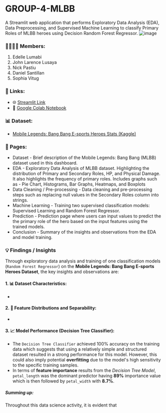 # GROUP-4-MLBB
A Streamlit web application that performs Exploratory Data Analysis (EDA), Data Preprocessing, and Supervised Machine Learning to classify Primary Roles of MLBB heroes using Decision Random Forest Regressor.
![image](https://github.com/user-attachments/assets/f34fe39e-8a20-400d-8417-28a0fbd1cedb)

### 👨‍👩‍👧‍👦 Members:
1. Edelle Lumabi
2. John Larence Lusaya
3. Nick Pastiu
4. Daniel Santillan
5. Sophia Vitug

### 🔗 Links:

- 🌐 [Streamlit Link](https://group4-mlbb.streamlit.app/)
- 📗 [Google Colab Notebook](https://colab.research.google.com/drive/17DEuy7XGnMU2hIcqzZBo11P3-W6-fxUE#scrollTo=kqT3DaYpC20d)

### 📊 Dataset:

- [Mobile Legends: Bang Bang E-sports Heroes Stats (Kaggle)](https://www.kaggle.com/datasets/kishan9044/mobile-legends-bang-bang)

### 📖 Pages:
- Dataset - Brief description of the Mobile Legends: Bang Bang (MLBB) dataset used in this dashboard.
- EDA - Exploratory Data Analysis of MLBB dataset. Highlighting the distribution of Primary and Secondary Roles, HP, and Physical Damage. It also highlights the frequency of primary roles. Includes graphs such as - Pie Chart, Histograms, Bar Graphs, Heatmaps, and Boxplots
- Data Cleaning / Pre-processing - Data cleaning and pre-processing steps such as replacing null values in the Secondary Roles column into strings.
- Machine Learning - Training two supervised classification models: Supervised Learning and Random Forest Regressor.
- Prediction - Prediction page where users can input values to predict the the primary role of the hero based on the input features using the trained models.
- Conclusion - Summary of the insights and observations from the EDA and model training.

### 💡 Findings / Insights

Through exploratory data analysis and training of one classification models (`Random Forest Regressor`) on the **Mobile Legends: Bang Bang E-sports Heroes Dataset**, the key insights and observations are:

#### 1. 📊 **Dataset Characteristics**:

- 

#### 2. 📝 **Feature Distributions and Separability**:

- 

#### 3. 📈 **Model Performance (Decision Tree Classifier)**:

- The `Decision Tree Classifier` achieved 100% accuracy on the training data which suggests that using a relatively simple and structured dataset resulted in a strong performance for this model. However, this could also imply potential **overfitting** due to the model's high sensitivity to the specific training samples.
- In terms of **feature importance** results from the _Decision Tree Model_, `petal_length` was the dominant predictor having **89%** importance value which is then followed by `petal_width` with **8.7%**.

##### **Summing up:**

Throughout this data science activity, it is evident that 
